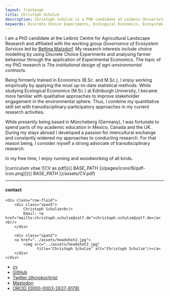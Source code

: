 ```yaml
---
layout: frontpage
title: Christoph Schulze
description: Christoph Schulze is a PhD candidate at Leibniz University Hannover. 
keywords: Discrete Choice Experiments, Ecological Economics, Ecosystem Services, Behavioral Economics
---
```


I am a PhD candidate at the Leibniz Centre for Agricultural Landscape Research and affiliated with the working group *Governance of Ecosystem Services* led by <a href="https://www.umwelt.uni-hannover.de/matzdorf0.html?&no_cache=1&L=1">Bettina Matzdorf</a>. My research interests include choice modelling by using Discrete Choice Experiments and analysing farmer behaviour through the application of Experimental Economics. The topic of my PhD research is *The institutional design of agri-environmental contracts*.

Being formerly trained in Economics (B.Sc. and M.Sc.), I enjoy working empirically by applying the most up-to-date statistical methods. While studying Ecological Economics (M.Sc.) at Edinburgh University, I became more familiar with qualitative approaches to improve stakeholder engagement in the environmental sphere. Thus, I combine my quantitative skill set with transdisciplinary-participatory approaches in my current research activities.

While presently being based in Müncheberg (Germany), I was fortunate to spend parts of my academic education in Mexico, Canada and the UK. During my stays abroad I developed a passion for intercultural exchange and constantly widened my approaches to conducting research. For that reason being, I consider myself a strong advocate of transdisciplinary research.

In my free time, I enjoy running and woodworking of all kinds.

[curriculum vitae ![CV as pdf]({{ BASE_PATH }}/pages/icons16/pdf-icon.png)]({{ BASE_PATH }}/assets/CV.pdf)<br/>


---


<div class="container">
<h4><a name="contact"></a>contact</h4>

    <div class="row-fluid">
        <div class="span5">
            Christoph Schulze<br/>
            Email: <a href="mailto:christoph.schulze@zalf.de">christoph.schulze@zalf.de</a><br/>
        </div>

        <div class="span2">
        <a href="../assets/headshot2.jpg">
            <img src="../assets/headshot2.jpg"
                  title="Christoph Schulze" alt="Christoph Schulze"/></a>
        </div>
    </div>
</div>

<div class="navbar">
  <div class="navbar-inner">
      <ul class="nav">
          <li><a href="{{ BASE_PATH }}/assets/CV.pdf">cv</a></li>
          <li><a href="https://github.com/crokology">GitHub</a></li>
          <li><a href="https://twitter.com/crokochris">Twitter (@crokochris)</a></li>
          <li><a rel="me" href="https://fediscience.org/@qris">Mastodon</a></li>
          <li><a href="https://orcid.org/0000-0003-2637-8178">ORCID (0000-0003-2637-8178)</a></li>
      </ul>
  </div>
</div>
